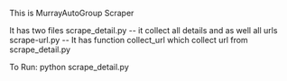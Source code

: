 This is MurrayAutoGroup Scraper 

It has two files 
scrape_detail.py -- it collect all details and as well all urls 
scrape-url.py -- It has function collect_url which collect url from scrape_detail.py 

To Run:
python scrape_detail.py 